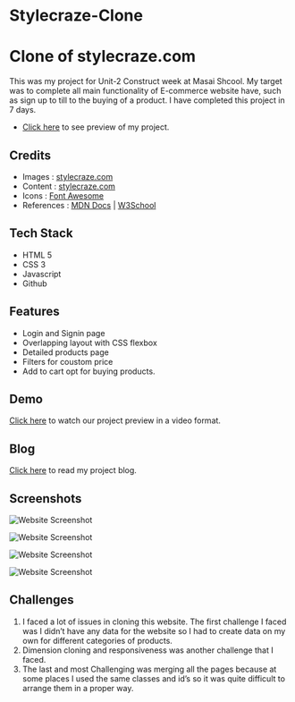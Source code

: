 # Stylecraze-Clone

# Clone of stylecraze.com
This was my project for Unit-2 Construct week at Masai Shcool.
My target was to complete all main functionality of E-commerce website have, such as sign up to till to the buying of a product.
I have completed this project in 7 days.

- [Click here](https://stylecraze.netlify.app) to see preview of my project.






## Credits

 - Images : [stylecraze.com](https://www.stylecraze.com/)
 - Content : [stylecraze.com](https://www.stylecraze.com/)
 - Icons : [Font Awesome](https://fontawesome.com/)
 - References : [MDN Docs](https://developer.mozilla.org/en-US/) | [W3School](https://www.w3schools.com/)

## Tech Stack

- HTML 5
- CSS 3
- Javascript
- Github
## Features

- Login and Signin page
- Overlapping layout with CSS flexbox
- Detailed products page
- Filters for coustom price
- Add to cart opt for buying products.



## Demo

[Click here](https://drive.google.com/file/d/1tr09fSfLtWZ4bl5IH3WOO911Xzx9PA0g/view?usp=sharing) to watch our project preview in a video format. 

## Blog



[Click here](https://medium.com/@anjalidhanjode28/masai-project-stylecraze-com-clone-f7624cd1085a) to read my project blog. 


## Screenshots

![Website Screenshot](https://miro.medium.com/proxy/1*1w20SDgz9A4jF3Bd8pH76w.png)

![Website Screenshot](https://miro.medium.com/max/1400/1*M5hqWkUhS-0IIXOIN7onwQ.png)



![Website Screenshot](https://miro.medium.com/max/1400/1*TZUhPzdSFysSOI0OoeeNlQ.png)

![Website Screenshot](https://miro.medium.com/max/1400/1*HEXu2hnTNSdHiP9Q86ZhsQ.png)


## Challenges

1. I faced a lot of issues in cloning this website. The first challenge I faced was I didn’t have any data for the website so I had to create data on my own for different categories of products.
2. Dimension cloning and responsiveness was another challenge that I faced.
3. The last and most Challenging was merging all the pages because at some places I used the same classes and id’s so it was quite difficult to arrange them in a proper way.



